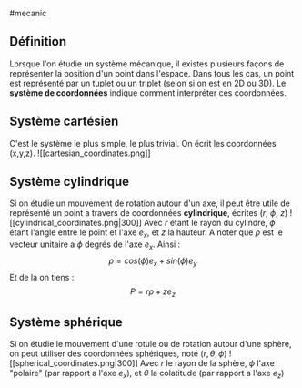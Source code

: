 #mecanic
## Définition
Lorsque l'on étudie un système mécanique, il existes plusieurs façons de représenter la position d'un point dans l'espace. Dans tous les cas, un point est représenté par un tuplet ou un triplet (selon si on est en 2D ou 3D). Le **système de coordonnées** indique comment interpréter ces coordonnées. 

## Système cartésien
C'est le système le plus simple, le plus trivial. On écrit les coordonnées (x,y,z). 
![[cartesian_coordinates.png]]

## Système cylindrique
Si on étudie un mouvement de rotation autour d'un axe, il peut être utile de représenté un point a travers de coordonnées **cylindrique**, écrites ($r$, $\phi$, $z$)
![[cylindrical_coordinates.png|300]]
Avec $r$ étant le rayon du cylindre, $\phi$ étant l'angle entre le point et l'axe $e_x$, et $z$ la hauteur. A noter que $\rho$ est le vecteur unitaire a $\phi$ degrés de l'axe $e_x$. Ainsi :
$$
\rho = cos(\phi)e_x + sin(\phi)e_y
$$
Et de la on tiens : 
$$
P = r \rho + ze_z
$$
## Système sphérique
Si on étudie le mouvement d'une rotule ou de rotation autour d'une sphère, on peut utiliser des coordonnées sphériques, noté ($r, \theta, \phi$)
![[spherical_coordinates.png|300]]
Avec $r$ le rayon de la sphère, $\phi$ l'axe "polaire" (par rapport a l'axe $e_x$), et $\theta$ la colatitude (par rapport a l'axe $e_z$)